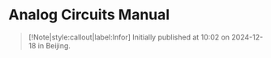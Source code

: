 # Analog Circuits Manual

> [!Note|style:callout|label:Infor]
Initially published at 10:02 on 2024-12-18 in Beijing.
